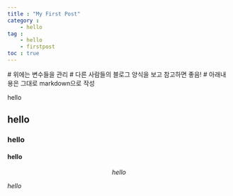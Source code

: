 ```yaml
---
title : "My First Post"
category :
    - hello
tag : 
    - hello
    - firstpost
toc : true
---
```


\# 위에는 변수들을 관리
\# 다른 사람들의 블로그 양식을 보고 참고하면 좋음!
\# 아래내용은 그대로 markdown으로 작성

hello

## hello

### hello

#### hello


$$hello$$

$hello$